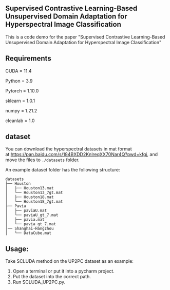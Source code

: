 ## Supervised Contrastive Learning-Based Unsupervised Domain Adaptation for Hyperspectral Image Classification
This is a code demo for the paper "Supervised Contrastive Learning-Based Unsupervised Domain Adaptation for Hyperspectral
Image Classification"


## Requirements
CUDA = 11.4

Python = 3.9

Pytorch = 1.10.0

sklearn = 1.0.1

numpy = 1.21.2

cleanlab = 1.0

## dataset

You can download the hyperspectral datasets in mat format at:https://pan.baidu.com/s/184BXDD2KnlreqXX70Nar4Q?pwd=kfgj, and move the files to `./datasets` folder.

An example dataset folder has the following structure:

```
datasets
├── Houston
│   ├── Houston13.mat
│   └── Houston13_7gt.mat
│   ├── Houston18.mat
│   └── Houston18_7gt.mat
├── Pavia
│   ├── paviaU.mat
│   └── paviaU_gt_7.mat
│   ├── pavia.mat
│   └── pavia_gt_7.mat
│── Shanghai-Hangzhou
│   └── DataCube.mat
```

## Usage:
Take SCLUDA method on the UP2PC dataset as an example: 
1. Open a terminal or put it into a pycharm project. 
2. Put the dataset into the correct path. 
3. Run SCLUDA_UP2PC.py.

